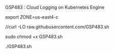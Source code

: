 GSP483 : Cloud Logging on Kubernetes Engine 

export ZONE=us-east4-c

//curl -LO raw.githubusercontent.com/GSP483.sh

sudo chmod +x GSP483.sh

./GSP483.sh
